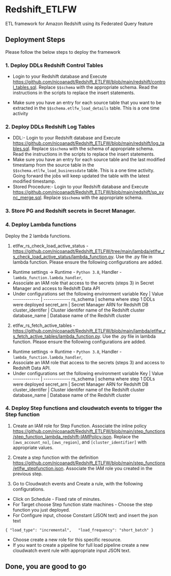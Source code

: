 # Redshift_ETLFW
ETL framework for Amazon Redshift using its Federated Query feature

## Deployment Steps
Please follow the below steps to deploy the framework

### 1. Deploy DDLs Redshift Control Tables
* Login to your Redshift database and Execute https://github.com/nicoanadt/Redshift_ETLFW/blob/main/redshift/control_tables.sql.
Replace `$$schema` with the appropriate schema.
Read the instructions in the scripts to replace the insert statements.

* Make sure you have an entry for each source table that you want to be extracted in the `$$schema.etlfw_load_details` table. This is a one time activity

### 2. Deploy DDLs Redshift Log Tables
* DDL:- Login to your Redshift database and Execute https://github.com/nicoanadt/Redshift_ETLFW/blob/main/redshift/log_tables.sql. Replace `$$schema` with the schema of appropriate schema. Read the instructions in the scripts to replace the insert statements.
* Make sure you have an entry for each source table and the last modified timestamp from the source table in the `$$schema.etlfw_load_businessdate` table. This is a one time activity. Going forward the jobs will keep updated the table with the latest modified timestamp.
* Stored Procedure:- Login to your Redshift database and Execute https://github.com/nicoanadt/Redshift_ETLFW/blob/main/redshift/sp_sync_merge.sql. Replace `$$schema` with the appropriate schema.

### 3. Store PG and Redshift secrets in Secret Manager.

### 4. Deploy Lambda functions
Deploy the 2 lambda functions.

1. etlfw_rs_check_load_active_status - https://github.com/nicoanadt/Redshift_ETLFW/tree/main/lambda/etlfw_rs_check_load_active_status/lambda_function.py. Use the .py file in lambda function. Please ensure the following configurations are added.

* Runtime settings -> Runtime - `Python 3.8`, Handler - `lambda_function.lambda_handler`, 
* Associate an IAM role that access to the secrets (steps 3) in Secret Manager and access to Redshift Data API
* Under configurations set the following environment variable
            Key | Value
  ------------- | -------------
     rs_schema  | schema where step 1 DDLs were deployed
   secret_arn  | Secret Manager ARN for Redshift DB
   cluster_identifer | Cluster identifer name of the Redshift cluster
   database_name | Database name of the Redshift cluster

2. etlfw_rs_fetch_active_tables - https://github.com/nicoanadt/Redshift_ETLFW/blob/main/lambda/etlfw_rs_fetch_active_tables/lambda_function.py. Use the .py file in lambda function. Please ensure the following configurations are added.

* Runtime settings -> Runtime - `Python 3.8`, Handler - `lambda_function.lambda_handler`, 
* Associate an IAM role that access to the secrets (steps 3) and access to Redshift Data API.
* Under configurations set the following environment variable
            Key | Value
  ------------- | -------------
     rs_schema  | schema where step 1 DDLs were deployed
   secret_arn  | Secret Manager ARN for Redshift DB
   cluster_identifer | Cluster identifer name of the Redshift cluster
   database_name | Database name of the Redshift cluster


### 4. Deploy Step functions and cloudwatch events to trigger the Step function
1. Create an IAM role for Step Function. Associate the inline policy https://github.com/nicoanadt/Redshift_ETLFW/blob/main/step_functions/step_function_lambda_redshift-IAMPolicy.json. Replace the `[aws_account_no]`, `[aws_region]`, and `[cluster_identifier]` with appropriate values.

2. Create a step function with the definition https://github.com/nicoanadt/Redshift_ETLFW/blob/main/step_functions/etlfw_stepfunction.json. Associate the IAM role you created in the previous step.

3. Go to Cloudwatch events and Create a rule, with the following configurations.
* Click on Schedule - Fixed rate of <put appropriate intervals> minutes.
* For Target choose Step function state machines - Choose the step function you just deployed.
* For Configure input, choose Constant (JSON text) and insert the json text 
```
{ "load_type": "incremental",   "load_frequency": "short_batch" }
```
* Choose create a new role for this specific resource.
* If you want to create a pipeline for full load pipeline create a new cloudwatch event rule with appropriate input JSON text.

            
  
## Done, you are good to go
  
    

